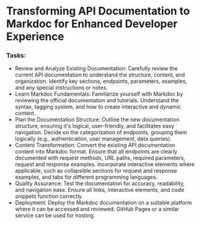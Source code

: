 # Transforming API Documentation to Markdoc for Enhanced Developer Experience

### Tasks:
- Review and Analyze Existing Documentation:
  Carefully review the current API documentation to understand the structure, content, and organization.
  Identify key sections, endpoints, parameters, examples, and any special instructions or notes.
- Learn Markdoc Fundamentals:
  Familiarize yourself with Markdoc by reviewing the official documentation and tutorials.
  Understand the syntax, tagging system, and how to create interactive and dynamic content.
- Plan the Documentation Structure:
  Outline the new documentation structure, ensuring it's logical, user-friendly, and facilitates easy navigation.
  Decide on the categorization of endpoints, grouping them logically (e.g., authentication, user management, data queries).
- Content Transformation:
  Convert the existing API documentation content into Markdoc format.
  Ensure that all endpoints are clearly documented with request methods, URL paths, required parameters, request and response examples.
  Incorporate interactive elements where applicable, such as collapsible sections for request and response examples, and tabs for different programming languages.
- Quality Assurance:
  Test the documentation for accuracy, readability, and navigation ease.
  Ensure all links, interactive elements, and code snippets function correctly.
- Deployment:
  Deploy the Markdoc documentation on a suitable platform where it can be accessed and reviewed. GitHub Pages or a similar service can be used for hosting.
